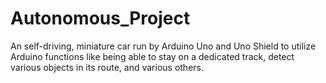 # Autonomous_Project
 An self-driving, miniature car run by Arduino Uno and Uno Shield to utilize Arduino functions like being able to stay on a dedicated track, detect various objects in its route, and various others.
